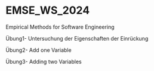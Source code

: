 # EMSE_WS_2024
Empirical Methods for Software Engineering


Übung1- Untersuchung der Eigenschaften der Einrückung

Übung2- Add one Variable

Übung3- Adding two Variables

